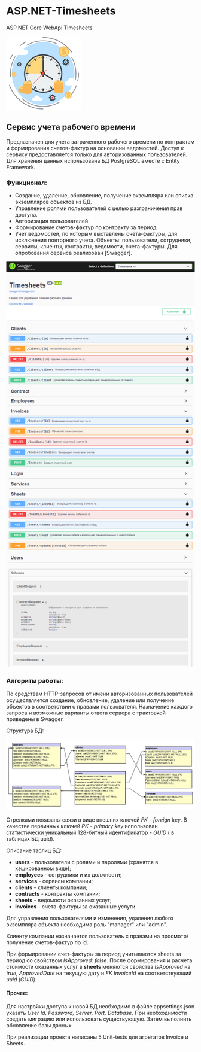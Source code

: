 # ASP.NET-Timesheets
ASP.NET Core WebApi Timesheets

![Time](/Timesheets/TimeIsCash.png)

## Сервис учета рабочего времени

Предназначен для учета затраченного рабочего времени по контрактам и формирования счетов-фактур на основании ведомостей.
Доступ к сервису предоставляется только для авторизованных пользователей.
Для хранения данных использована БД PostgreSQL вместе с Entity Framework.

### Функционал:
- Создание, удаление, обновление, получение экземпляра или списка экземпляров объектов из БД.
- Управление ролями пользователей с целью разграничения прав доступа. 
- Авторизация пользователей.
- Формирование счетов-фактур по контракту за период.
- Учет ведомостей, по которым выставлены счета-фактуры, для исключения повторного учета.
Объекты: пользователи, сотрудники, сервисы, клиенты, контракты, ведомости, счета-фактуры.
Для опробования сервиса реализован [Swagger]. 

<img src="/Timesheets/swagger_Timesheets.png" alt="Swagger" align="middle" width="700"/>

### Алгоритм работы:

По средствам HTTP-запросов от имени авторизованных пользователей осуществляется создание, обновление, удаление или получение объектов в соответствии с правами пользователя.
Назначение каждого запроса и возможные варианты ответа сервера с трактовкой приведены в Swagger.

Структура БД:

<img src="/Timesheets/dBTimesheetsGraph.jpg" alt="dBGraph" width="1000"/>

Стрелками показаны связи в виде внешних ключей _FK - foreign key_.
В качестве первичных ключей _PK - primary key_ использован статистически уникальный 128-битный идентификатор - _GUID_ ( в таблицах БД uuid).

Описание таблиц БД:
- **users** - пользователи с ролями и паролями (хранятся в хэшированном виде); 
- **employees**  - сотрудники и их должности;
- **services** - сервисы компании;
- **clients** - клиенты компании;
- **contracts** - контракты компании;
- **sheets** - ведомости оказанных услуг;
- **invoices** - счета-фактуры за оказанные услуги.

Для управления пользователями и изменения, удаления любого экземпляра объекта  необходима роль "manager" или "admin".

Клиенту компании назначается пользователь с правами на просмотр/получение счетов-фактур по id.

При формировании счет-фактуры за период учитываются sheets за период со свойством _IsApproved_: _false_. После формирования и расчета стоимости оказанных услуг в **sheets** меняются свойства _IsApproved_ на _true_,  _ApprovedDate_ на текущую дату и _FK InvoiceId_ на соответствующий _uuid_ (_GUID_). 

#### Прочее:

Для настройки доступа к новой БД необходимо в файле appsettings.json указать _User Id, Password, Server, Port, Database_.
При необходимости создать миграцию или использовать существующую.
Затем выполнить обновление базы данных. 

При реализации проекта написаны 5 Unit-tests для агрегатов Invoice и Sheets.
